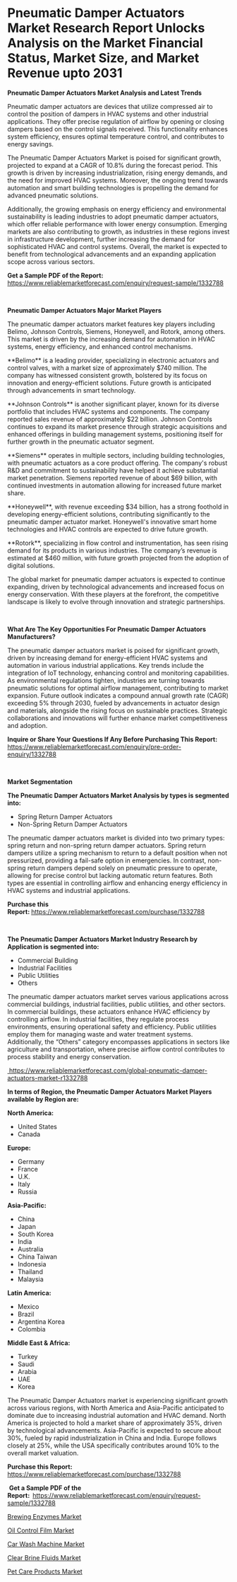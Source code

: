 <p><h1>Pneumatic Damper Actuators Market Research Report Unlocks Analysis on the Market Financial Status, Market Size, and Market Revenue upto 2031</h1></p><p><strong>Pneumatic Damper Actuators Market Analysis and Latest Trends</strong></p>
<p><p>Pneumatic damper actuators are devices that utilize compressed air to control the position of dampers in HVAC systems and other industrial applications. They offer precise regulation of airflow by opening or closing dampers based on the control signals received. This functionality enhances system efficiency, ensures optimal temperature control, and contributes to energy savings.</p><p>The Pneumatic Damper Actuators Market is poised for significant growth, projected to expand at a CAGR of 10.8% during the forecast period. This growth is driven by increasing industrialization, rising energy demands, and the need for improved HVAC systems. Moreover, the ongoing trend towards automation and smart building technologies is propelling the demand for advanced pneumatic solutions. </p><p>Additionally, the growing emphasis on energy efficiency and environmental sustainability is leading industries to adopt pneumatic damper actuators, which offer reliable performance with lower energy consumption. Emerging markets are also contributing to growth, as industries in these regions invest in infrastructure development, further increasing the demand for sophisticated HVAC and control systems. Overall, the market is expected to benefit from technological advancements and an expanding application scope across various sectors.</p></p>
<p><strong>Get a Sample PDF of the Report:&nbsp;</strong> <a href="https://www.reliablemarketforecast.com/enquiry/request-sample/1332788?utm_campaign=1134&utm_medium=2&utm_source=Github&utm_content=ia&utm_term=18112024&utm_id=pneumatic-damper-actuators">https://www.reliablemarketforecast.com/enquiry/request-sample/1332788</a></p>
<p>&nbsp;</p>
<p><strong>Pneumatic Damper Actuators Major Market Players</strong></p>
<p><p>The pneumatic damper actuators market features key players including Belimo, Johnson Controls, Siemens, Honeywell, and Rotork, among others. This market is driven by the increasing demand for automation in HVAC systems, energy efficiency, and enhanced control mechanisms.</p><p>**Belimo** is a leading provider, specializing in electronic actuators and control valves, with a market size of approximately $740 million. The company has witnessed consistent growth, bolstered by its focus on innovation and energy-efficient solutions. Future growth is anticipated through advancements in smart technology.</p><p>**Johnson Controls** is another significant player, known for its diverse portfolio that includes HVAC systems and components. The company reported sales revenue of approximately $22 billion. Johnson Controls continues to expand its market presence through strategic acquisitions and enhanced offerings in building management systems, positioning itself for further growth in the pneumatic actuator segment.</p><p>**Siemens** operates in multiple sectors, including building technologies, with pneumatic actuators as a core product offering. The company's robust R&D and commitment to sustainability have helped it achieve substantial market penetration. Siemens reported revenue of about $69 billion, with continued investments in automation allowing for increased future market share.</p><p>**Honeywell**, with revenue exceeding $34 billion, has a strong foothold in developing energy-efficient solutions, contributing significantly to the pneumatic damper actuator market. Honeywell's innovative smart home technologies and HVAC controls are expected to drive future growth.</p><p>**Rotork**, specializing in flow control and instrumentation, has seen rising demand for its products in various industries. The company’s revenue is estimated at $460 million, with future growth projected from the adoption of digital solutions.</p><p>The global market for pneumatic damper actuators is expected to continue expanding, driven by technological advancements and increased focus on energy conservation. With these players at the forefront, the competitive landscape is likely to evolve through innovation and strategic partnerships.</p></p>
<p>&nbsp;</p>
<p><strong>What Are The Key Opportunities For Pneumatic Damper Actuators Manufacturers?</strong></p>
<p><p>The pneumatic damper actuators market is poised for significant growth, driven by increasing demand for energy-efficient HVAC systems and automation in various industrial applications. Key trends include the integration of IoT technology, enhancing control and monitoring capabilities. As environmental regulations tighten, industries are turning towards pneumatic solutions for optimal airflow management, contributing to market expansion. Future outlook indicates a compound annual growth rate (CAGR) exceeding 5% through 2030, fueled by advancements in actuator design and materials, alongside the rising focus on sustainable practices. Strategic collaborations and innovations will further enhance market competitiveness and adoption.</p></p>
<p><strong>Inquire or Share Your Questions If Any Before Purchasing This Report:</strong> <a href="https://www.reliablemarketforecast.com/enquiry/pre-order-enquiry/1332788?utm_campaign=1134&utm_medium=2&utm_source=Github&utm_content=ia&utm_term=18112024&utm_id=pneumatic-damper-actuators">https://www.reliablemarketforecast.com/enquiry/pre-order-enquiry/1332788</a></p>
<p>&nbsp;</p>
<p><strong>Market Segmentation</strong></p>
<p><strong>The Pneumatic Damper Actuators Market Analysis by types is segmented into:</strong></p>
<p><ul><li>Spring Return Damper Actuators</li><li>Non-Spring Return Damper Actuators</li></ul></p>
<p><p>The pneumatic damper actuators market is divided into two primary types: spring return and non-spring return damper actuators. Spring return dampers utilize a spring mechanism to return to a default position when not pressurized, providing a fail-safe option in emergencies. In contrast, non-spring return dampers depend solely on pneumatic pressure to operate, allowing for precise control but lacking automatic return features. Both types are essential in controlling airflow and enhancing energy efficiency in HVAC systems and industrial applications.</p></p>
<p><strong>Purchase this Report:&nbsp;</strong><a href="https://www.reliablemarketforecast.com/purchase/1332788?utm_campaign=1134&utm_medium=2&utm_source=Github&utm_content=ia&utm_term=18112024&utm_id=pneumatic-damper-actuators">https://www.reliablemarketforecast.com/purchase/1332788</a></p>
<p>&nbsp;</p>
<p><strong>The Pneumatic Damper Actuators Market Industry Research by Application is segmented into:</strong></p>
<p><ul><li>Commercial Building</li><li>Industrial Facilities</li><li>Public Utilities</li><li>Others</li></ul></p>
<p><p>The pneumatic damper actuators market serves various applications across commercial buildings, industrial facilities, public utilities, and other sectors. In commercial buildings, these actuators enhance HVAC efficiency by controlling airflow. In industrial facilities, they regulate process environments, ensuring operational safety and efficiency. Public utilities employ them for managing waste and water treatment systems. Additionally, the “Others” category encompasses applications in sectors like agriculture and transportation, where precise airflow control contributes to process stability and energy conservation.</p></p>
<p><a href="https://www.reliablemarketforecast.com/global-pneumatic-damper-actuators-market-r1332788?utm_campaign=1134&utm_medium=2&utm_source=Github&utm_content=ia&utm_term=18112024&utm_id=pneumatic-damper-actuators">&nbsp;https://www.reliablemarketforecast.com/global-pneumatic-damper-actuators-market-r1332788</a></p>
<p><strong>In terms of Region, the Pneumatic Damper Actuators Market Players available by Region are:</strong></p>
<p>
    <p> <strong> North America: </strong>
        <ul>
            <li>United States</li>
            <li>Canada</li>
        </ul>
        </p> 
    <p> <strong> Europe: </strong>
        <ul>
            <li>Germany</li>
            <li>France</li>
            <li>U.K.</li>
            <li>Italy</li>
            <li>Russia</li>
        </ul>
        </p> 
    <p> <strong> Asia-Pacific: </strong>
        <ul>
            <li>China</li>
            <li>Japan</li>
            <li>South Korea</li>
            <li>India</li>
            <li>Australia</li>
            <li>China Taiwan</li>
            <li>Indonesia</li>
            <li>Thailand</li>
            <li>Malaysia</li>
        </ul>
        </p> 
    <p> <strong> Latin America: </strong>
        <ul>
            <li>Mexico</li>
            <li>Brazil</li>
            <li>Argentina Korea</li>
            <li>Colombia</li>
        </ul>
        </p> 
    <p> <strong> Middle East & Africa: </strong>
        <ul>
            <li>Turkey</li>
            <li>Saudi</li>
            <li>Arabia</li>
            <li>UAE</li>
            <li>Korea</li>
        </ul>
    </p>
    </p>
<p><p>The Pneumatic Damper Actuators market is experiencing significant growth across various regions, with North America and Asia-Pacific anticipated to dominate due to increasing industrial automation and HVAC demand. North America is projected to hold a market share of approximately 35%, driven by technological advancements. Asia-Pacific is expected to secure about 30%, fueled by rapid industrialization in China and India. Europe follows closely at 25%, while the USA specifically contributes around 10% to the overall market valuation.</p></p>
<p><strong>Purchase this Report: </strong><a href="https://www.reliablemarketforecast.com/purchase/1332788?utm_campaign=1134&utm_medium=2&utm_source=Github&utm_content=ia&utm_term=18112024&utm_id=pneumatic-damper-actuators">https://www.reliablemarketforecast.com/purchase/1332788</a></p>
<p>&nbsp;<strong>Get a Sample PDF of the Report:&nbsp;&nbsp;</strong><a href="https://www.reliablemarketforecast.com/enquiry/request-sample/1332788?utm_campaign=1134&utm_medium=2&utm_source=Github&utm_content=ia&utm_term=18112024&utm_id=pneumatic-damper-actuators">https://www.reliablemarketforecast.com/enquiry/request-sample/1332788</a></p>
<p><strong></strong></p>
<p><p><a href="https://issuu.com/reportprime-2/docs/brewing-enzymes-market-size-2030.pp_6107ee8f83d37f?utm_campaign=1134&utm_medium=2&utm_source=Github&utm_content=ia&utm_term=18112024&utm_id=pneumatic-damper-actuators">Brewing Enzymes Market</a></p><p><a href="https://www.linkedin.com/pulse/exploring-oil-control-film-market-dynamics-global-trends-future-z8eoe?utm_campaign=1134&utm_medium=2&utm_source=Github&utm_content=ia&utm_term=18112024&utm_id=pneumatic-damper-actuators">Oil Control Film Market</a></p><p><a href="https://www.linkedin.com/pulse/car-wash-machine-market-essentials-key-players-demand-drivers-brw7e?utm_campaign=1134&utm_medium=2&utm_source=Github&utm_content=ia&utm_term=18112024&utm_id=pneumatic-damper-actuators">Car Wash Machine Market</a></p><p><a href="https://issuu.com/reportprime-2/docs/clear-brine-fluids-market-size-2030_88703904652c7d?utm_campaign=1134&utm_medium=2&utm_source=Github&utm_content=ia&utm_term=18112024&utm_id=pneumatic-damper-actuators">Clear Brine Fluids Market</a></p><p><a href="https://www.linkedin.com/pulse/market-insights-global-pet-care-products-forecast-innovation-d1pce?utm_campaign=1134&utm_medium=2&utm_source=Github&utm_content=ia&utm_term=18112024&utm_id=pneumatic-damper-actuators">Pet Care Products Market</a></p></p>